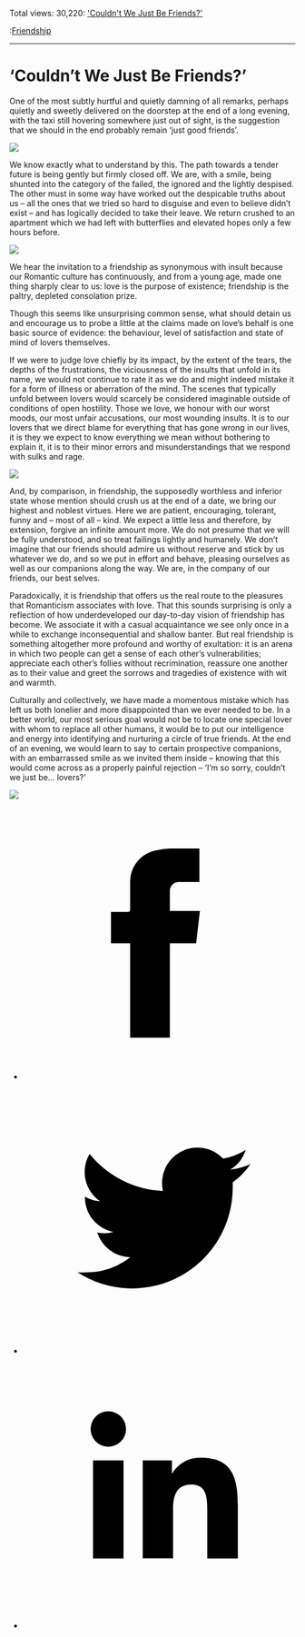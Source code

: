 Total views: 30,220: ['Couldn't We Just Be Friends?'](https://www.theschooloflife.com/thebookoflife/couldnt-we-just-be-friends/)

:[Friendship](https://www.theschooloflife.com/thebookoflife/category/sociability/friendship/)

* * *

# ‘Couldn’t We Just Be Friends?’
<style>
						.alignnone {
  display: block;
  margin-left: auto;
  margin-right: auto;
  align: center:
}

.addtoany_share_save_container {
display:none;
}

.wp-block-image {
		display: block;
  margin-left: auto;
  margin-right: auto;
  width: 50%;
}

.aligncenter {
display: block;
  margin-left: auto;
  margin-right: auto;
  align: center:
}

@media only screen and (max-width: 500px) {
  .wp-block-image {
		display: block;
  margin-left: auto;
  margin-right: auto;
  width: 100%;
} }

h1 {max-width: 600px !important;
}
.s18-single-post .content-area .site-main article .post-cat-header-display + .old-wrapper p {
    font-size: 1.200em
}
						</style>

One of the most subtly hurtful and quietly damning of all remarks, perhaps quietly and sweetly delivered on the doorstep at the end of a long evening, with the taxi still hovering somewhere just out of sight, is the suggestion that we should in the end probably remain ‘just good friends’.

![](https://hookedonhouses.net/wp-content/uploads/2008/12/porch-night.jpg)

We know exactly what to understand by this. The path towards a tender future is being gently but firmly closed off. We are, with a smile, being shunted into the category of the failed, the ignored and the lightly despised. The other must in some way have worked out the despicable truths about us – all the ones that we tried so hard to disguise and even to believe didn’t exist – and has logically decided to take their leave. We return crushed to an apartment which we had left with butterflies and elevated hopes only a few hours before.

![](https://i.pinimg.com/originals/96/2b/18/962b18645c103dd3d12ea8a3f338c82c.jpg)

We hear the invitation to a friendship as synonymous with insult because our Romantic culture has continuously, and from a young age, made one thing sharply clear to us: love is the purpose of existence; friendship is the paltry, depleted consolation prize.

Though this seems like unsurprising common sense, what should detain us and encourage us to probe a little at the claims made on love’s behalf is one basic source of evidence: the behaviour, level of satisfaction and state of mind of lovers themselves.

If we were to judge love chiefly by its impact, by the extent of the tears, the depths of the frustrations, the viciousness of the insults that unfold in its name, we would not continue to rate it as we do and might indeed mistake it for a form of illness or aberration of the mind. The scenes that typically unfold between lovers would scarcely be considered imaginable outside of conditions of open hostility. Those we love, we honour with our worst moods, our most unfair accusations, our most wounding insults. It is to our lovers that we direct blame for everything that has gone wrong in our lives, it is they we expect to know everything we mean without bothering to explain it, it is to their minor errors and misunderstandings that we respond with sulks and rage.

![](http://thephilosophersmail.com/wp-content/uploads/2014/04/PM-170314-calmC1.jpg)

And, by comparison, in friendship, the supposedly worthless and inferior state whose mention should crush us at the end of a date, we bring our highest and noblest virtues. Here we are patient, encouraging, tolerant, funny and – most of all – kind. We expect a little less and therefore, by extension, forgive an infinite amount more. We do not presume that we will be fully understood, and so treat failings lightly and humanely. We don’t imagine that our friends should admire us without reserve and stick by us whatever we do, and so we put in effort and behave, pleasing ourselves as well as our companions along the way. We are, in the company of our friends, our best selves.

Paradoxically, it is friendship that offers us the real route to the pleasures that Romanticism associates with love. That this sounds surprising is only a reflection of how underdeveloped our day-to-day vision of friendship has become. We associate it with a casual acquaintance we see only once in a while to exchange inconsequential and shallow banter. But real friendship is something altogether more profound and worthy of exultation: it is an arena in which two people can get a sense of each other’s vulnerabilities; appreciate each other’s follies without recrimination, reassure one another as to their value and greet the sorrows and tragedies of existence with wit and warmth.

Culturally and collectively, we have made a momentous mistake which has left us both lonelier and more disappointed than we ever needed to be. In a better world, our most serious goal would not be to locate one special lover with whom to replace all other humans, it would be to put our intelligence and energy into identifying and nurturing a circle of true friends. At the end of an evening, we would learn to say to certain prospective companions, with an embarrassed smile as we invited them inside – knowing that this would come across as a properly painful rejection – ‘I’m so sorry, couldn’t we just be… lovers?’

[![](https://img.youtube.com/vi/yP88kT6ZvwA/0.jpg)](https://www.youtube.com/embed/yP88kT6ZvwA '')
<style>
    .iframe-class { display: block !important; }
</style>

- [<svg xmlns="http://www.w3.org/2000/svg" viewbox="0 0 26 26"><title>Facebook</title>
                    <g>
                        <path d="M8.38,10H9.92c.2,0,.29,0,.29-.28,0-.82,0-1.64,0-2.46a3.05,3.05,0,0,1,2.57-3.15A7.22,7.22,0,0,1,14,3.95c.86,0,1.71,0,2.57,0h.25v3.2h-2A.85.85,0,0,0,14,8c0,.62,0,1.24,0,1.91h2.87L16.51,13H14v9H10.21V13H8.38Z"></path>
                    </g>
                </svg>](http://www.facebook.com/sharer/sharer.php?u=https://www.theschooloflife.com/thebookoflife/couldnt-we-just-be-friends/)
- [<svg xmlns="http://www.w3.org/2000/svg" viewbox="0 0 26 26"><title>Twitter</title>
                    <path d="M21.69,7.9a6.75,6.75,0,0,1-1.94.53,3.39,3.39,0,0,0,1.48-1.87,6.76,6.76,0,0,1-2.14.82,3.38,3.38,0,0,0-5.75,3.08,9.59,9.59,0,0,1-7-3.53,3.38,3.38,0,0,0,1,4.51A3.36,3.36,0,0,1,5.89,11v0A3.38,3.38,0,0,0,8.6,14.37a3.39,3.39,0,0,1-1.53.06,3.38,3.38,0,0,0,3.15,2.35A6.78,6.78,0,0,1,6,18.22a6.87,6.87,0,0,1-.81,0A9.6,9.6,0,0,0,20,10.08q0-.22,0-.44A6.86,6.86,0,0,0,21.69,7.9Z"></path>
                </svg>](http://twitter.com/share?url=https://www.theschooloflife.com/thebookoflife/couldnt-we-just-be-friends/&text=&via=theschooloflife)
- [<svg xmlns="http://www.w3.org/2000/svg" viewbox="0 0 26 26"><title>LinkedIn</title>
<path class="cls-2" d="M6.67,10H9.58v9.36H6.67ZM8.13,5.32A1.69,1.69,0,1,1,6.44,7,1.69,1.69,0,0,1,8.13,5.32"></path><path class="cls-2" d="M11.41,10H14.2v1.28h0A3.06,3.06,0,0,1,17,9.75c2.95,0,3.49,1.94,3.49,4.46v5.14H17.57V14.79c0-1.09,0-2.48-1.51-2.48s-1.75,1.18-1.75,2.4v4.63H11.41Z"></path></svg>](https://www.linkedin.com/shareArticle?mini=true&url=https://www.theschooloflife.com/thebookoflife/couldnt-we-just-be-friends/)

